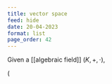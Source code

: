 ```yaml
---
title: vector space
feed: hide
date: 20-04-2023
format: list
page_order: 42
---
```



Given a [[algebraic field]] $(K, +, \cdot)$, 

\(